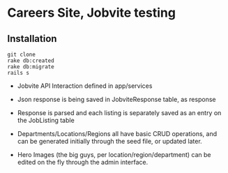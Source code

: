 # Careers Site, Jobvite testing

## Installation

```
git clone
rake db:created
rake db:migrate
rails s
```

- Jobvite API Interaction defined in app/services
- Json response is being saved in JobviteResponse table, as response
- Response is parsed and each listing is separately saved as an entry on the JobListing table

- Departments/Locations/Regions all have basic CRUD operations, and can be generated initially through the seed file, or updated later.

- Hero Images (the big guys, per location/region/department) can be edited on the fly through the admin interface. 
